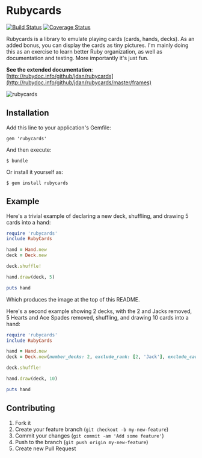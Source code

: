 # Rubycards

[![Build Status](https://travis-ci.org/jdan/rubycards.png)](https://travis-ci.org/jdan/rubycards) [![Coverage Status](https://coveralls.io/repos/prezjordan/rubycards/badge.png?branch=master)](https://coveralls.io/r/prezjordan/rubycards)

Rubycards is a library to emulate playing cards (cards, hands, decks). As an added bonus, you can display the cards as tiny pictures. I'm mainly doing this as an exercise to learn better Ruby organization, as well as documentation and testing. More importantly it's just fun.

**See the extended documentation**: [http://rubydoc.info/github/jdan/rubycards](http://rubydoc.info/github/jdan/rubycards/master/frames)

![rubycards](https://i.cloudup.com/mlUF8NxTxC-3000x3000.png)

## Installation

Add this line to your application's Gemfile:

    gem 'rubycards'

And then execute:

    $ bundle

Or install it yourself as:

    $ gem install rubycards

## Example

Here's a trivial example of declaring a new deck, shuffling, and drawing 5 cards into a hand:

```ruby
require 'rubycards'
include RubyCards

hand = Hand.new
deck = Deck.new

deck.shuffle!

hand.draw(deck, 5)

puts hand
```

Which produces the image at the top of this README.

Here's a second example showing 2 decks, with the 2 and Jacks removed, 5 Hearts and Ace Spades removed, shuffling, and drawing 10 cards into a hand:

```ruby
require 'rubycards'
include RubyCards

hand = Hand.new
deck = Deck.new(number_decks: 2, exclude_rank: [2, 'Jack'], exclude_cards: ['5H', 'AceS'])

deck.shuffle!

hand.draw(deck, 10)

puts hand
```

## Contributing

1. Fork it
2. Create your feature branch (`git checkout -b my-new-feature`)
3. Commit your changes (`git commit -am 'Add some feature'`)
4. Push to the branch (`git push origin my-new-feature`)
5. Create new Pull Request
